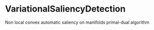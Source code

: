 # VariationalSaliencyDetection
Non local convex automatic saliency on manifolds primal-dual algorithm
